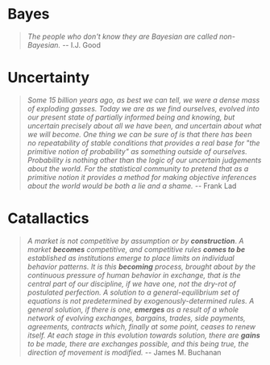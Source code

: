 # **Bayes**

> *The people who don't know they are Bayesian are called non-Bayesian.* -- I.J. Good


# **Uncertainty**

> *Some 15 billion years ago, as best we can tell, we were a dense mass of exploding gasses. Today we are as we find ourselves, evolved into our present state of partially informed being and knowing, but uncertain precisely about all we have been, and uncertain about what we will become. One thing we can be sure of is that there has been no repeatability of stable conditions that provides a real base for "the primitive notion of probability" as something outside of ourselves. Probability is nothing other than the logic of our uncertain judgements about the world. For the statistical community to pretend that as a primitive notion it provides a method for making objective inferences about the world would be both a lie and a shame.* -- Frank Lad

# **Catallactics**

> _A market is not competitive by assumption or by_ ___construction___. _A market_ ___becomes___ _competitive, and competitive rules_ ___comes to be___ _established as institutions emerge to place limits on individual behavior patterns. It is this_ ___becoming___ _process, brought about by the continuous pressure of human behavior in exchange, that is the central part of our discipline, if we have one, not the dry-rot of postulated perfection. A solution to a general-equilibrium set of equations is not predetermined by exogenously-determined rules. A general solution, if there is one,_ ___emerges___ _as a result of a whole network of evolving exchanges, bargains, trades, side payments, agreements, contracts which, finally at some point, ceases to renew itself. At each stage in this evolution towards solution, there are_ ___gains___ _to be made, there are exchanges possible, and this being true, the direction of movement is modified._ -- James M. Buchanan
